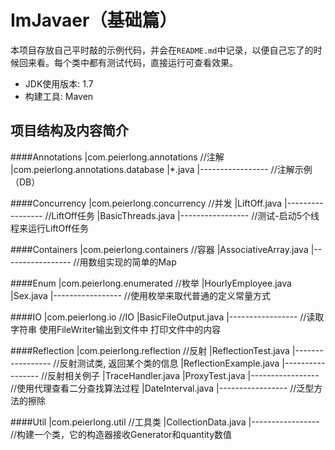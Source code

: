 # ImJavaer（基础篇）
本项目存放自己平时敲的示例代码，并会在`README.md`中记录，以便自己忘了的时候回来看。每个类中都有测试代码，直接运行可查看效果。

- JDK使用版本: 1.7
- 构建工具: Maven

## 项目结构及内容简介

####Annotations
    |com.peierlong.annotations   //注解
        |com.peierlong.annotations.database
        |*.java
        |-----------------  //注解示例（DB）
        
####Concurrency
    |com.peierlong.concurrency   //并发
        |LiftOff.java
        |-----------------  //LiftOff任务
        |BasicThreads.java
        |-----------------  //测试-启动5个线程来运行LiftOff任务
        
####Containers
    |com.peierlong.containers   //容器
        |AssociativeArray.java
        |-----------------  //用数组实现的简单的Map
        
####Enum
    |com.peierlong.enumerated   //枚举
        |HourlyEmployee.java
        |Sex.java
        |----------------- //使用枚举来取代普通的定义常量方式
        
####IO
    |com.peierlong.io   //IO
        |BasicFileOutput.java
        |-----------------  //读取字符串 使用FileWriter输出到文件中 打印文件中的内容
        
####Reflection
    |com.peierlong.reflection   //反射
        |ReflectionTest.java
        |-----------------  //反射测试类, 返回某个类的信息
        |ReflectionExample.java
        |-----------------  //反射相关例子
        |TraceHandler.java
        |ProxyTest.java
        |-----------------  //使用代理查看二分查找算法过程
        |DateInterval.java
        |-----------------  //泛型方法的擦除

####Util
    |com.peierlong.util   //工具类
        |CollectionData.java
        |-----------------  //构建一个类，它的构造器接收Generator和quantity数值
